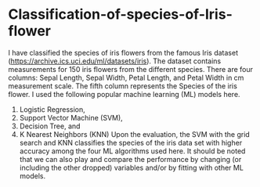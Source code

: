 # Classification-of-species-of-Iris-flower
I have classified the species of iris flowers from the famous Iris dataset (https://archive.ics.uci.edu/ml/datasets/iris). The dataset contains measurements for 150 iris flowers from the different species. There are four columns: Sepal Length, Sepal Width, Petal Length, and Petal Width in cm measurement scale. The fifth column represents the Species of the iris flower. I used the following popular machine learning (ML) models here.
1. Logistic Regression, 
2. Support Vector Machine (SVM), 
3. Decision Tree, and
4. K Nearest Neighbors (KNN)
Upon the evaluation, the SVM with the grid search and KNN classifies the species of the iris data set with higher accuracy among the four ML algorithms used here. 
It should be noted that we can also play and compare the performance by changing (or including the other dropped) variables and/or by fitting with other ML models.
